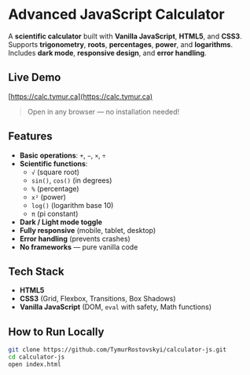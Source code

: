# Advanced JavaScript Calculator

A **scientific calculator** built with **Vanilla JavaScript**, **HTML5**, and **CSS3**.  
Supports **trigonometry**, **roots**, **percentages**, **power**, and **logarithms**.  
Includes **dark mode**, **responsive design**, and **error handling**.

## Live Demo
[https://calc.tymur.ca](https://calc.tymur.ca)

> Open in any browser — no installation needed!

## Features
- **Basic operations**: `+`, `−`, `×`, `÷`
- **Scientific functions**:
  - `√` (square root)
  - `sin()`, `cos()` (in degrees)
  - `%` (percentage)
  - `x²` (power)
  - `log()` (logarithm base 10)
  - `π` (pi constant)
- **Dark / Light mode toggle**
- **Fully responsive** (mobile, tablet, desktop)
- **Error handling** (prevents crashes)
- **No frameworks** — pure vanilla code

## Tech Stack
- **HTML5**
- **CSS3** (Grid, Flexbox, Transitions, Box Shadows)
- **Vanilla JavaScript** (DOM, `eval` with safety, Math functions)

## How to Run Locally
```bash
git clone https://github.com/TymurRostovskyi/calculator-js.git
cd calculator-js
open index.html
